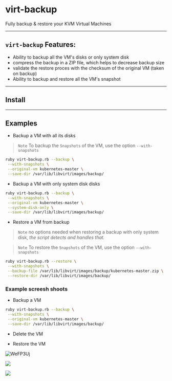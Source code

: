 # virt-backup
Fully backup & restore your KVM Virtual Machines

---

## `virt-backup` Features:

* Ability to backup all the VM's disks or only system disk
* compress  the backup in a ZIP file, which helps to decrease backup size
* validate the restore proces with the checksum of the original VM (taken on backup)
* Ability to backup and restore all the VM's snapshot

---

## Install

---

## Examples

* Backup a VM with all its disks

> `Note` To backup the `Snapshots` of the VM, use the option `--with-snapshots`

```bash
ruby virt-backup.rb --backup \
 --with-snapshots \
 --original-vm kubernetes-master \
 --save-dir /var/lib/libvirt/images/backup/
```

* Backup a VM with only system disk disks

```bash
ruby virt-backup.rb --backup \
 --with-snapshots \
 --original-vm kubernetes-master \
 --system-disk-only \
 --save-dir /var/lib/libvirt/images/backup/
```

* Restore a VM from backup

> `Note` no options needed when restoring a backup with only system disk, *the script detects and handles that.*

> `Note` To restore the `Snapshots` of the VM, use the option `--with-snapshots`

```bash
ruby virt-backup.rb --restore \
 --with-snapshots \
 --backup-file /var/lib/libvirt/images/backup/kubernetes-master.zip \
 --restore-dir /var/lib/libvirt/images/backup/
```

### Example screesh shoots

* Backup a VM
```bash
ruby virt-backup.rb --backup \
 --with-snapshots \
 --original-vm kubernetes-master \
 --save-dir /var/lib/libvirt/images/backup/
```

* Delete the VM



* Restore the VM







![WeFP3Uj](Images/20200203221016989_14716.png)


![](https://i.imgur.com/Q2nZkyd.png)


![](https://i.imgur.com/UhfiMiq.png)












